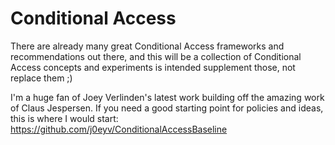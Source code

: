 # Conditional Access

There are already many great Conditional Access frameworks and recommendations out there, and this will be a collection of Conditional Access concepts and experiments is intended supplement those, not replace them ;)

I'm a huge fan of Joey Verlinden's latest work building off the amazing work of Claus Jespersen. If you need a good starting point for policies and ideas, this is where I would start: https://github.com/j0eyv/ConditionalAccessBaseline